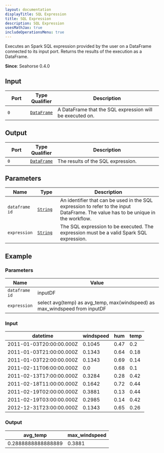 ```yaml
---
layout: documentation
displayTitle: SQL Expression
title: SQL Expression
description: SQL Expression
usesMathJax: true
includeOperationsMenu: true
---
```


Executes an Spark SQL expression provided by the user on a DataFrame connected to its input port.
Returns the results of the execution as a DataFrame.

**Since**: Seahorse 0.4.0

## Input

<table>
<thead>
<tr>
<th style="width:15%">Port</th>
<th style="width:15%">Type Qualifier</th>
<th style="width:70%">Description</th>
</tr>
</thead>
<tbody>
<tr>
<td><code>0</code></td>
<td><code><a href="../classes/dataframe.html">DataFrame</a></code></td>
<td>A DataFrame that the SQL expression will be executed on.</td>
</tr>
</tbody>
</table>

## Output

<table>
<thead>
<tr>
<th style="width:15%">Port</th>
<th style="width:15%">Type Qualifier</th>
<th style="width:70%">Description</th>
</tr>
</thead>
<tbody>
<tr>
<td><code>0</code></td>
<td><code><a href="../classes/dataframe.html">DataFrame</a></code></td>
<td>The results of the SQL expression.</td>
</tr>
</tbody>
</table>

## Parameters

<table class="table">
<thead>
<tr>
<th style="width:15%">Name</th>
<th style="width:15%">Type</th>
<th style="width:70%">Description</th>
</tr>
</thead>
<tbody>
<tr>
<td><code>dataframe id</code></td>
<td><code><a href="../parameters.html#string">String</a></code></td>
<td>An identifier that can be used in the SQL expression to refer to the input DataFrame. The value has to be unique in the workflow.</td>
</tr>
<tr>
<td><code>expression</code></td>
<td><code><a href="../parameters.html#string">String</a></code></td>
<td>The SQL expression to be executed. The expression must be a valid Spark SQL expression.</td>
</tr>
</tbody>
</table>

## Example

### Parameters

<table class="table">
<thead>
<tr>
<th style="width:15%">Name</th>
<th style="width:80%">Value</th>
</tr>
</thead>
<tbody>
<tr>
<td><code>dataframe id</code></td>
<td>inputDF</td>
</tr>
<tr>
<td><code>expression</code></td>
<td>select avg(temp) as avg_temp, max(windspeed) as max_windspeed from inputDF</td>
</tr>
</tbody>
</table>

### Input

<table class="table">
    <thead>
        <tr>
            <th>datetime</th>
            <th>windspeed</th>
            <th>hum</th>
            <th>temp</th>
        </tr>
    </thead>
    <tbody>
        <tr>
            <td>2011-01-03T20:00:00.000Z</td>
            <td>0.1045</td>
            <td>0.47</td>
            <td>0.2</td>
       </tr>
        <tr>
            <td>2011-01-03T21:00:00.000Z</td>
            <td>0.1343</td>
            <td>0.64</td>
            <td>0.18</td>
       </tr>
        <tr>
            <td>2011-01-03T22:00:00.000Z</td>
            <td>0.1343</td>
            <td>0.69</td>
            <td>0.14</td>
       </tr>
        <tr>
            <td>2011-02-11T06:00:00.000Z</td>
            <td>0.0</td>
            <td>0.68</td>
            <td>0.1</td>
       </tr>
        <tr>
            <td>2011-02-13T17:00:00.000Z</td>
            <td>0.3284</td>
            <td>0.28</td>
            <td>0.42</td>
       </tr>
        <tr>
            <td>2011-02-18T11:00:00.000Z</td>
            <td>0.1642</td>
            <td>0.72</td>
            <td>0.44</td>
       </tr>
        <tr>
            <td>2011-02-19T02:00:00.000Z</td>
            <td>0.3881</td>
            <td>0.13</td>
            <td>0.44</td>
       </tr>
        <tr>
            <td>2011-02-19T03:00:00.000Z</td>
            <td>0.2985</td>
            <td>0.14</td>
            <td>0.42</td>
       </tr>
        <tr>
            <td>2012-12-31T23:00:00.000Z</td>
            <td>0.1343</td>
            <td>0.65</td>
            <td>0.26</td>
       </tr>
    </tbody>
</table>

### Output

<table class="table">
    <thead>
        <tr>
            <th>avg_temp</th>
            <th>max_windspeed</th>
        </tr>
    </thead>
    <tbody>
        <tr>
            <td>0.2888888888888889</td>
            <td>0.3881</td>
       </tr>
    </tbody>
</table>
